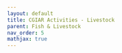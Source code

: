 ```yaml
---
layout: default
title: CGIAR Activities - Livestock
parent: Fish & Livestock
nav_order: 5
mathjax: true
---
```

